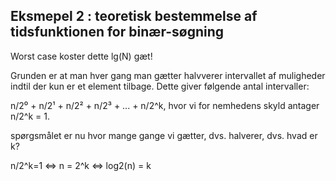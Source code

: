 ## Eksmepel 2 : teoretisk bestemmelse af tidsfunktionen for binær-søgning

Worst case koster dette lg(N) gæt!

Grunden er at man hver gang man gætter halvverer intervallet af muligheder indtil der kun er et element tilbage.
Dette giver følgende antal intervaller:

n/2⁰ + n/2¹ + n/2² + n/2³ + ... + n/2^k, hvor vi for nemhedens skyld antager n/2^k = 1.

spørgsmålet er nu hvor mange gange vi gætter, dvs. halverer, dvs. hvad er k?

n/2^k=1 <=> n = 2^k <=> log2(n) = k

